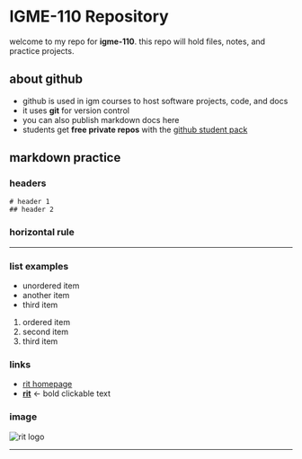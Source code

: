# IGME-110 Repository  

welcome to my repo for **igme-110**. this repo will hold files, notes, and practice projects.  

## about github  
- github is used in igm courses to host software projects, code, and docs  
- it uses **git** for version control  
- you can also publish markdown docs here  
- students get **free private repos** with the [github student pack](https://github.com/education)  


## markdown practice  
### headers  
`# header 1`  
`## header 2`  

### horizontal rule  
---  

### list examples  
- unordered item  
- another item  
- third item  

1. ordered item  
2. second item  
3. third item  

### links  
- [rit homepage](https://www.rit.edu)  
- [**rit**](https://www.rit.edu) ← bold clickable text  

### image  
![rit logo](https://upload.wikimedia.org/wikipedia/commons/0/04/Rochester_Institute_of_Technology_seal.svg)  

---
